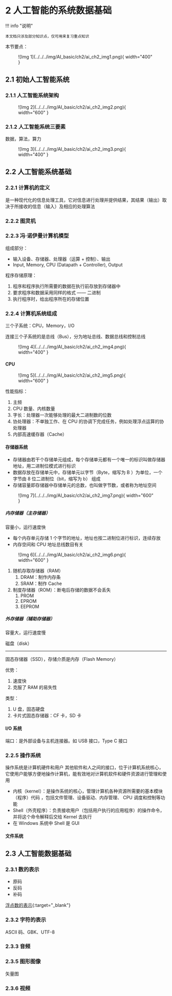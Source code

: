 # 2 人工智能的系统数据基础

<!-- !!! tip "说明"

    本文档正在更新中…… -->

!!! info "说明"

    本文档只涉及部分知识点，仅可用来复习重点知识

本节要点：

<figure markdown="span">
  ![Img 1](../../../img/AI_basic/ch2/ai_ch2_img1.png){ width="400" }
</figure>

## 2.1 初始人工智能系统

### 2.1.1 人工智能系统架构

<figure markdown="span">
  ![Img 2](../../../img/AI_basic/ch2/ai_ch2_img2.png){ width="600" }
</figure>

### 2.1.2 人工智能系统三要素

数据，算法，算力

<figure markdown="span">
  ![Img 3](../../../img/AI_basic/ch2/ai_ch2_img3.png){ width="400" }
</figure>

## 2.2 人工智能系统基础

### 2.2.1 计算机的定义

是一种现代化的信息处理工具，它对信息进行处理并提供结果，其结果（输出）取决于所接收的信息（输入）及相应的处理算法

### 2.2.2 图灵机

### 2.2.3 冯·诺伊曼计算机模型

组成部分：

- 输入设备、存储器、处理器（运算 + 控制）、输出
- Input, Memory, CPU (Datapath + Controller), Output

程序存储原理：

1. 程序和程序执行所需要的数据在执行前存放到存储器中
2. 要求程序和数据采用同样的格式 —— 二进制
3. 执行程序时，给出程序所在的存储位置

### 2.2.4 计算机系统组成

三个子系统：CPU，Memory，I/O

连接三个子系统的是总线（Bus），分为地址总线、数据总线和控制总线

<figure markdown="span">
  ![Img 4](../../../img/AI_basic/ch2/ai_ch2_img4.png){ width="400" }
</figure>

#### CPU

<figure markdown="span">
  ![Img 5](../../../img/AI_basic/ch2/ai_ch2_img5.png){ width="600" }
</figure>

性能指标：

1. 主频
2. CPU 数量、内核数量
3. 字长：处理器一次能够处理的最大二进制数的位数
4. 协处理器：不单独工作、在 CPU 的协调下完成任务，例如处理浮点运算的协处理器
5. 内部高速缓存器（Cache）

#### 存储器系统

- 存储器由若干个存储单元组成，每个存储单元都有一个唯一的标识叫做存储器地址，用二进制位模式进行标识
- 数据存放在存储单元中，存储单元以字节（Byte，缩写为 B ）为单位，一个字节由 8 位二进制位（bit，缩写为 b） 组成
- 存储容量即存储器中存储单元的总数，也叫做字节数，或者称为地址空间

<figure markdown="span">
  ![Img 7](../../../img/AI_basic/ch2/ai_ch2_img7.png){ width="600" }
</figure>

##### 内存储器（主存储器）

容量小，运行速度快

- 每个内存单元存储 1 个字节的地址，地址也按二进制位进行标识，连续存放
- 内存空间和 CPU 地址总线数目有关

<figure markdown="span">
  ![Img 6](../../../img/AI_basic/ch2/ai_ch2_img6.png){ width="600" }
</figure>

1. 随机存取存储器（RAM）
      1. DRAM：制作内存条
      2. SRAM：制作 Cache
2. 制度存储器（ROM）：断电后存储的数据不会丢失
      1. PROM
      2. EPROM
      3. EEPROM

##### 外存储器（辅助存储器）

容量大，运行速度慢

磁盘（disk）

---

固态存储器（SSD），存储介质是内存（Flash Memory）

优势：

1. 速度快
2. 克服了 RAM 的易失性

类型：

1. U 盘，固态硬盘
2. 卡片式固态存储器：CF 卡，SD 卡

#### I/O 系统

端口：是外部设备与主机连接器。如 USB 接口，Type C 接口

### 2.2.5 操作系统

操作系统是计算机硬件和用户 其他软件和人之间的接口，位于计算机系统核心，它使用户能够方便地操作计算机，能有效地对计算机软件和硬件资源进行管理和使用

- 内核（kernel）：是操作系统的核心，管理计算机各种资源所需要的基本模块（程序）代码 ，包括文件管理、设备驱动、内存管理、 CPU 调度和控制等功能
- Shell（外壳程序）：负责接收用户（包括用户执行的应用程序）的操作命令，并将这个命令解释后交给 Kernel 去执行
- 在 Windows 系统中 Shell 是 GUI

#### 文件系统

## 2.3 人工智能数据基础

### 2.3.1 数的表示

- 原码
- 反码
- 补码

[浮点数的表示](../../compulsory_courses/computer_organization/theory/ch3.md#35-floating-point){:target="_blank"}

### 2.3.2 字符的表示

ASCII 码、GBK、UTF-8

### 2.3.3 音频

### 2.3.5 图形图像

矢量图

### 2.3.6 视频